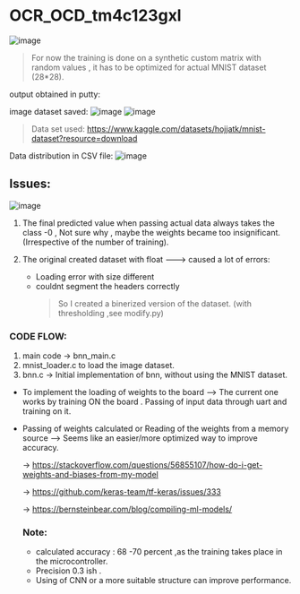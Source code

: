 # OCR_OCD_tm4c123gxl

![image](https://github.com/user-attachments/assets/14004ae8-dc09-4e92-bfd8-0205f50d9c7e)

> For now the training is done on a synthetic custom matrix with random values ,
> it has to be optimized for actual MNIST dataset (28*28).

output obtained in putty:

image dataset saved:
![image](https://github.com/user-attachments/assets/e9a44c78-1f3d-40c3-a0a4-f3a085798a3f)
![image](https://github.com/user-attachments/assets/0a389416-b35b-4ff9-a17a-b3a766603bbf)

> Data set used: https://www.kaggle.com/datasets/hojjatk/mnist-dataset?resource=download

Data distribution in CSV file:
 ![image](https://github.com/user-attachments/assets/e7ce7302-c526-4c84-bac9-047f76481313)

## Issues:
![image](https://github.com/user-attachments/assets/78617329-f100-431b-8a9c-7e19b9fbf8d2)
1. The final predicted value when passing actual data always takes the class -0 , Not sure why , maybe the weights became too insignificant. (Irrespective of the number of training).

2. The original created dataset with float ---> caused a lot of errors:
   * Loading error with size different
   * couldnt segment the headers correctly
     > So I created a binerized version of the dataset. (with thresholding ,see modify.py)

  ### CODE FLOW:
  1.  main code -> bnn_main.c
  2.  mnist_loader.c to load the image dataset.
  3.  bnn.c -> Initial implementation of bnn, without using the MNIST dataset.
     

* To implement the loading of weights to the board --> The current one works by training ON the board . Passing of input data through uart and training on it.
* Passing of weights calculated or Reading of the weights from a memory source --> Seems like an easier/more optimized way to improve accuracy.
  
  -> https://stackoverflow.com/questions/56855107/how-do-i-get-weights-and-biases-from-my-model
  
  -> https://github.com/keras-team/tf-keras/issues/333
  
  -> https://bernsteinbear.com/blog/compiling-ml-models/

  ### Note:
  * calculated accuracy : 68 -70 percent ,as the training takes place in the microcontroller.
  * Precision 0.3 ish .
  * Using of CNN or a more suitable structure can improve performance.
  
